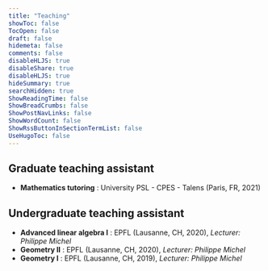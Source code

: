 ```yaml
---
title: "Teaching"
showToc: false
TocOpen: false
draft: false
hidemeta: false
comments: false
disableHLJS: true
disableShare: true
disableHLJS: true
hideSummary: true
searchHidden: true
ShowReadingTime: false
ShowBreadCrumbs: false
ShowPostNavLinks: false
ShowWordCount: false
ShowRssButtonInSectionTermList: false
UseHugoToc: false
---
```

## Graduate teaching assistant
- __Mathematics tutoring__ : University PSL - CPES - Talens (Paris, FR, 2021)

## Undergraduate teaching assistant
- __Advanced linear algebra I__ : EPFL (Lausanne, CH, 2020), _Lecturer: Philippe Michel_
- __Geometry II__ : EPFL (Lausanne, CH, 2020), _Lecturer: Philippe Michel_
- __Geometry I__ : EPFL (Lausanne, CH, 2019), _Lecturer: Philippe Michel_